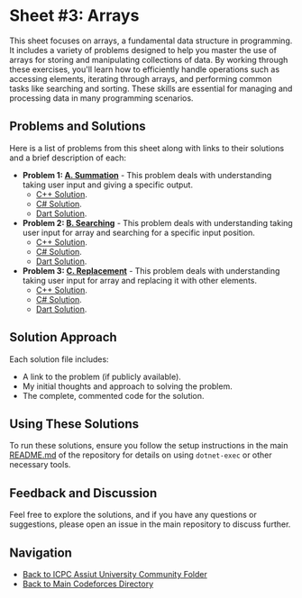# Sheet #3: Arrays

This sheet focuses on arrays, a fundamental data structure in programming. It includes a variety of problems designed to help you master the use of arrays for storing and manipulating collections of data. By working through these exercises, you'll learn how to efficiently handle operations such as accessing elements, iterating through arrays, and performing common tasks like searching and sorting. These skills are essential for managing and processing data in many programming scenarios.

## Problems and Solutions

Here is a list of problems from this sheet along with links to their solutions and a brief description of each:

- **Problem 1: [A. Summation](./A.%20Summation/)** - This problem deals with understanding taking user input and giving a specific output.
    - [C++ Solution](./A.%20Summation/main.cpp).
    - [C# Solution](./A.%20Summation/main.cs).
    - [Dart Solution](./A.%20Summation/main.dart).
- **Problem 2: [B. Searching](./B.%20Searching/)** - This problem deals with understanding taking user input for array and searching for a specific input position.
    - [C++ Solution](./B.%20Searching/main.cpp).
    - [C# Solution](./B.%20Searching/main.cs).
    - [Dart Solution](./B.%20Searching/main.dart).
- **Problem 3: [C. Replacement](./C.%20Replacement/)** - This problem deals with understanding taking user input for array and replacing it with other elements.
    - [C++ Solution](./C.%20Replacement/main.cpp).
    - [C# Solution](./C.%20Replacement/main.cs).
    - [Dart Solution](./C.%20Replacement/main.dart).

## Solution Approach

Each solution file includes:
- A link to the problem (if publicly available).
- My initial thoughts and approach to solving the problem.
- The complete, commented code for the solution.

## Using These Solutions

To run these solutions, ensure you follow the setup instructions in the main [README.md](/README.md) of the repository for details on using `dotnet-exec` or other necessary tools.

## Feedback and Discussion

Feel free to explore the solutions, and if you have any questions or suggestions, please open an issue in the main repository to discuss further.

## Navigation

- [Back to ICPC Assiut University Community Folder](../)
- [Back to Main Codeforces Directory](../../)
